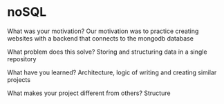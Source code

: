 # noSQL
What was your motivation?
Our motivation was to practice creating websites with a backend that connects to the mongodb database

What problem does this solve?
Storing and structuring data in a single repository

What have you learned?
Architecture, logic of writing and creating similar projects

What makes your project different from others?
Structure
